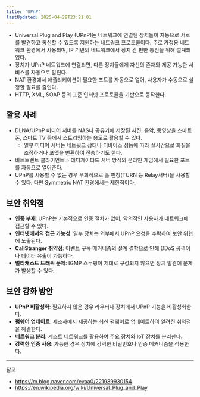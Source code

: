 ```yaml
---
title: 'UPnP'
lastUpdated: 2025-04-29T23:21:01
---
```


- Universal Plug and Play (UPnP)는 네트워크에 연결된 장치들이 자동으로 서로를 발견하고 통신할 수 있도록 지원하는 네트워크 프로토콜이다. 주로 가정용 네트워크 환경에서 사용되며, IP 기반의 네트워크에서 장치 간 편한 통신을 위해 설계되었다.
- 장치가 UPnP 네트워크에 연결되면, 다른 장치들에게 자신의 존재와 제공 가능한 서비스를 자동으로 알린다.
- NAT 환경에서 애플리케이션이 필요한 포트를 자동으로 열어, 사용자가 수동으로 설정할 필요를 줄인다.
- HTTP, XML, SOAP 등의 표준 인터넷 프로토콜을 기반으로 동작한다.

## 활용 사례

- DLNA/UPnP 미디어 서버를 NAS나 공유기에 저장된 사진, 음악, 동영상을 스마트폰, 스마트 TV 등에서 스트리밍하는 용도로 활용할 수 있다.
  - 일부 미디어 서버는 네트워크 상태나 디바이스 성능에 따라 실시간으로 화질을 조정하거나 포맷을 변환하여 전송하기도 한다.
- 비트토렌트 클라이언트나 데디케이티드 서버 방식의 온라인 게임에서 필요한 포트를 자동으로 열어준다.
- UPnP를 사용할 수 없는 경우 우회적으로 홀 펀칭(TURN 등 Relay서버)을 사용할 수 있다. 다만 Symmetric NAT 환경에서는 제한적이다.

## 보안 취약점

- **인증 부재**: UPnP는 기본적으로 인증 절차가 없어, 악의적인 사용자가 네트워크에 접근할 수 있다.
- **인터넷에서의 접근 가능성**: 일부 장치는 외부에서 UPnP 요청을 수락하여 보안 위협에 노출된다.
- **CallStranger 취약점**: 이벤트 구독 메커니즘의 설계 결함으로 인해 DDoS 공격이나 데이터 유출이 가능하다.
- **멀티캐스트 트래픽 문제**: IGMP 스누핑이 제대로 구성되지 않으면 장치 발견에 문제가 발생할 수 있다.

## 보안 강화 방안

- **UPnP 비활성화**: 필요하지 않은 경우 라우터나 장치에서 UPnP 기능을 비활성화한다.
- **펌웨어 업데이트**: 제조사에서 제공하는 최신 펌웨어로 업데이트하여 알려진 취약점을 해결한다.
- **네트워크 분리**: 게스트 네트워크를 활용하여 주요 장치와 IoT 장치를 분리한다.
- **강력한 인증 사용**: 가능한 경우 장치에 강력한 비밀번호나 인증 메커니즘을 적용한다.

---
참고

- <https://m.blog.naver.com/evaa0/221989930154>
- <https://en.wikipedia.org/wiki/Universal_Plug_and_Play>

